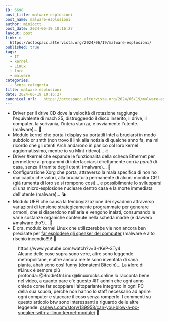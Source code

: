 ```yaml
---
ID: 6698
post_title: malware esplosioni
post_name: malware-esplosioni
author: minioctt
post_date: 2024-06-19 10:16:27
layout: post
link: >
  https://octospacc.altervista.org/2024/06/19/malware-esplosioni/
published: true
tags:
  - IT
  - kernel
  - Linux
  - lore
  - malware
categories:
  - Senza categoria
title: malware esplosioni
date: 2024-06-19 10:16:27
canonical_url:   https://octospacc.altervista.org/2024/06/19/malware-esplosioni/
---
```

<!-- wp:list -->
<ul><!-- wp:list-item -->
<li>Driver per il drive CD dove la velocità di rotazione raggiunge l'equivalente di mach 25, distruggendo il disco inserito, il drive, il computer, la scrivania, l'intera stanza, e ovviamente l'utente. (malware)... 📀</li>
<!-- /wp:list-item -->

<!-- wp:list-item -->
<li>Modulo kernel che porta i display su portatili Intel a bruciarsi in modo subdolo or smth (non trovo il link alla notizia di qualche anno fa, ma mi ricordo che gli utenti Arch andarono in panico col loro kernel aggiornatissimo, mentre io su Mint ridevo)... 🔥</li>
<!-- /wp:list-item -->

<!-- wp:list-item -->
<li>Driver #kernel che espande le funzionalità della scheda Ethernet per permettere ai programmi di interfacciarsi direttamente con <em>le pareti</em> di casa, senza il tramite degli utenti (malware)... 🌝</li>
<!-- /wp:list-item -->

<!-- wp:list-item -->
<li>Configurazione Xorg che porta, attraverso la mala specifica di non ho mai capito che valori, alla bruciatura permanente di alcuni monitor CRT (già rumenta di loro se si rompono così)... e possibilmente lo svilupparsi di una micro-esplosione nucleare dentro casa e la morte immediata dell'utente (malware)... 💣</li>
<!-- /wp:list-item -->

<!-- wp:list-item -->
<li>Modulo UEFI che causa la femboyizzazione dei sysadmin attraverso variazioni di tensione strategicamente programmate per generare ormoni, che si disperdono nell'aria e vengono inalati, consumando le varie sostanze organiche contenute nella scheda madre (è davvero #malware tho?)... 💅</li>
<!-- /wp:list-item -->

<!-- wp:list-item -->
<li>E ora, modulo kernel Linux che utilizzerebbe vie non ancora ben precisate per <a href="https://www.youtube.com/watch?v=3-rKeP-3Ty4">far esplodere gli speaker del computer</a> (malware e alto rischio incendio!!!)! 🧨</li>
<!-- /wp:list-item --></ul>
<!-- /wp:list -->

<!-- wp:paragraph -->
<p></p>
<!-- /wp:paragraph -->

<!-- wp:embed {"url":"https://www.youtube.com/watch?v=3-rKeP-3Ty4","providerNameSlug":"youtube","responsive":true} -->
<figure class="wp-block-embed is-provider-youtube wp-block-embed-youtube"><div class="wp-block-embed__wrapper">
https://www.youtube.com/watch?v=3-rKeP-3Ty4
</div><figcaption class="wp-element-caption">Alcune delle cose sopra sono vere, altre sono leggende metropolitane, e altre ancora me le sono inventata di sana pianta, ahah sono così funny (donatemi Bitcoin)... La #lore di #Linux è sempre più profonda: @BrodieOnLinux@linuxrocks.online lo racconta bene nel video, a quanto pare c'è questo #IT admin che ogni anno chiede come far scoppiare l'altoparlante integrato in ogni PC della sua scuola, perché non hanno lo staff necessario ad aprire ogni computer e staccare il coso senza romperlo. I commenti su questo articolo btw sono interessanti a riguardo delle altre leggende: <a href="https://www.osnews.com/story/139958/can-you-blow-a-pc-speaker-with-a-linux-kernel-module/">osnews.com/story/139958/can-you-blow-a-pc-speaker-with-a-linux-kernel-module/</a> 🎐</figcaption></figure>
<!-- /wp:embed -->